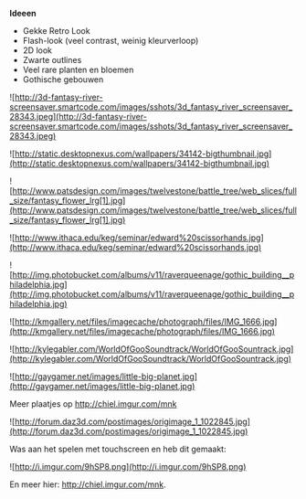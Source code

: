 **Ideeen**
  * Gekke Retro Look
  * Flash-look (veel contrast, weinig kleurverloop)
  * 2D look
  * Zwarte outlines
  * Veel rare planten en bloemen
  * Gothische gebouwen

![http://3d-fantasy-river-screensaver.smartcode.com/images/sshots/3d_fantasy_river_screensaver_28343.jpeg](http://3d-fantasy-river-screensaver.smartcode.com/images/sshots/3d_fantasy_river_screensaver_28343.jpeg)

![http://static.desktopnexus.com/wallpapers/34142-bigthumbnail.jpg](http://static.desktopnexus.com/wallpapers/34142-bigthumbnail.jpg)

![http://www.patsdesign.com/images/twelvestone/battle_tree/web_slices/full_size/fantasy_flower_lrg[1].jpg](http://www.patsdesign.com/images/twelvestone/battle_tree/web_slices/full_size/fantasy_flower_lrg[1].jpg)

![http://www.ithaca.edu/keg/seminar/edward%20scissorhands.jpg](http://www.ithaca.edu/keg/seminar/edward%20scissorhands.jpg)

![http://img.photobucket.com/albums/v11/raverqueenage/gothic_building__philadelphia.jpg](http://img.photobucket.com/albums/v11/raverqueenage/gothic_building__philadelphia.jpg)

![http://kmgallery.net/files/imagecache/photograph/files/IMG_1666.jpg](http://kmgallery.net/files/imagecache/photograph/files/IMG_1666.jpg)

![http://kylegabler.com/WorldOfGooSoundtrack/WorldOfGooSountrack.jpg](http://kylegabler.com/WorldOfGooSoundtrack/WorldOfGooSountrack.jpg)

![http://gaygamer.net/images/little-big-planet.jpg](http://gaygamer.net/images/little-big-planet.jpg)

Meer plaatjes op http://chiel.imgur.com/mnk

![http://forum.daz3d.com/postimages/origimage_1_1022845.jpg](http://forum.daz3d.com/postimages/origimage_1_1022845.jpg)

Was aan het spelen met touchscreen en heb dit gemaakt:

![http://i.imgur.com/9hSP8.png](http://i.imgur.com/9hSP8.png)

En meer hier: http://chiel.imgur.com/mnk.